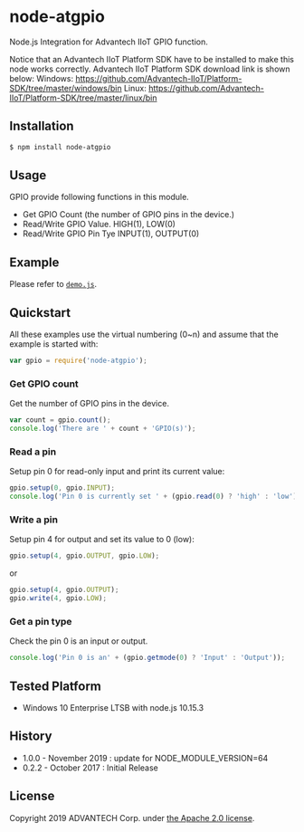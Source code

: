 # node-atgpio
Node.js Integration for Advantech IIoT GPIO function.

Notice that an Advantech IIoT Platform SDK have to be installed to make this node works correctly.
Advantech IIoT Platform SDK download link is shown below:
Windows:
  https://github.com/Advantech-IIoT/Platform-SDK/tree/master/windows/bin
Linux:
  https://github.com/Advantech-IIoT/Platform-SDK/tree/master/linux/bin

## Installation
``` bash
$ npm install node-atgpio
```
## Usage
GPIO provide following functions in this module.
  - Get GPIO Count (the number of GPIO pins in the device.)
  - Read/Write GPIO Value. HIGH(1), LOW(0)
  - Read/Write GPIO Pin Tye INPUT(1), OUTPUT(0)

## Example
Please refer to [`demo.js`](./demo.js).

## Quickstart
All these examples use the virtual numbering (0~n) and assume that the
example is started with:

```js
var gpio = require('node-atgpio');
```

### Get GPIO count
Get the number of GPIO pins in the device.

```js
var count = gpio.count();
console.log('There are ' + count + 'GPIO(s)');
```


### Read a pin
Setup pin 0 for read-only input and print its current value:

```js
gpio.setup(0, gpio.INPUT);
console.log('Pin 0 is currently set ' + (gpio.read(0) ? 'high' : 'low'));
```

### Write a pin
Setup pin 4 for output and set its value to 0 (low):

```js
gpio.setup(4, gpio.OUTPUT, gpio.LOW);
```

or

```js
gpio.setup(4, gpio.OUTPUT);
gpio.write(4, gpio.LOW);
```

### Get a pin type
Check the pin 0 is an input or output.

```js
console.log('Pin 0 is an' + (gpio.getmode(0) ? 'Input' : 'Output'));
```

## Tested Platform
- Windows 10 Enterprise LTSB with node.js 10.15.3

## History
- 1.0.0 - November 2019 : update for NODE_MODULE_VERSION=64
- 0.2.2 - October 2017 : Initial Release

## License
Copyright 2019 ADVANTECH Corp. under [the Apache 2.0 license](LICENSE).
